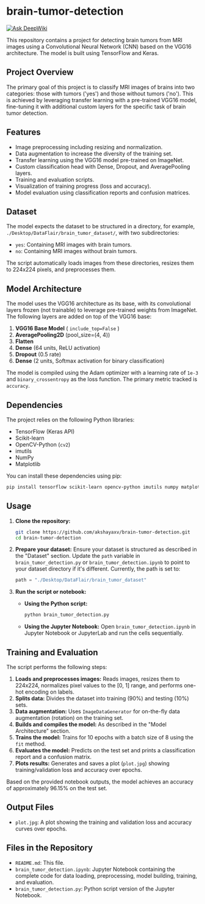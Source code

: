 # brain-tumor-detection
[![Ask DeepWiki](https://devin.ai/assets/askdeepwiki.png)](https://deepwiki.com/akshayaxv/brain-tumor-detection)

This repository contains a project for detecting brain tumors from MRI images using a Convolutional Neural Network (CNN) based on the VGG16 architecture. The model is built using TensorFlow and Keras.

## Project Overview

The primary goal of this project is to classify MRI images of brains into two categories: those with tumors ('yes') and those without tumors ('no'). This is achieved by leveraging transfer learning with a pre-trained VGG16 model, fine-tuning it with additional custom layers for the specific task of brain tumor detection.

## Features

*   Image preprocessing including resizing and normalization.
*   Data augmentation to increase the diversity of the training set.
*   Transfer learning using the VGG16 model pre-trained on ImageNet.
*   Custom classification head with Dense, Dropout, and AveragePooling layers.
*   Training and evaluation scripts.
*   Visualization of training progress (loss and accuracy).
*   Model evaluation using classification reports and confusion matrices.

## Dataset

The model expects the dataset to be structured in a directory, for example, `./Desktop/DataFlair/brain_tumor_dataset/`, with two subdirectories:
*   `yes`: Containing MRI images with brain tumors.
*   `no`: Containing MRI images without brain tumors.

The script automatically loads images from these directories, resizes them to 224x224 pixels, and preprocesses them.

## Model Architecture

The model uses the VGG16 architecture as its base, with its convolutional layers frozen (not trainable) to leverage pre-trained weights from ImageNet. The following layers are added on top of the VGG16 base:

1.  **VGG16 Base Model** ( `include_top=False` )
2.  **AveragePooling2D** (pool_size=(4, 4))
3.  **Flatten**
4.  **Dense** (64 units, ReLU activation)
5.  **Dropout** (0.5 rate)
6.  **Dense** (2 units, Softmax activation for binary classification)

The model is compiled using the Adam optimizer with a learning rate of `1e-3` and `binary_crossentropy` as the loss function. The primary metric tracked is `accuracy`.

## Dependencies

The project relies on the following Python libraries:

*   TensorFlow (Keras API)
*   Scikit-learn
*   OpenCV-Python (`cv2`)
*   imutils
*   NumPy
*   Matplotlib

You can install these dependencies using pip:
```bash
pip install tensorflow scikit-learn opencv-python imutils numpy matplotlib
```

## Usage

1.  **Clone the repository:**
    ```bash
    git clone https://github.com/akshayaxv/brain-tumor-detection.git
    cd brain-tumor-detection
    ```

2.  **Prepare your dataset:**
    Ensure your dataset is structured as described in the "Dataset" section. Update the `path` variable in `brain_tumor_detection.py` or `brain_tumor_detection.ipynb` to point to your dataset directory if it's different.
    Currently, the path is set to:
    ```python
    path = "./Desktop/DataFlair/brain_tumor_dataset"
    ```

3.  **Run the script or notebook:**

    *   **Using the Python script:**
        ```bash
        python brain_tumor_detection.py
        ```
    *   **Using the Jupyter Notebook:**
        Open `brain_tumor_detection.ipynb` in Jupyter Notebook or JupyterLab and run the cells sequentially.

## Training and Evaluation

The script performs the following steps:
1.  **Loads and preprocesses images:** Reads images, resizes them to 224x224, normalizes pixel values to the [0, 1] range, and performs one-hot encoding on labels.
2.  **Splits data:** Divides the dataset into training (90%) and testing (10%) sets.
3.  **Data augmentation:** Uses `ImageDataGenerator` for on-the-fly data augmentation (rotation) on the training set.
4.  **Builds and compiles the model:** As described in the "Model Architecture" section.
5.  **Trains the model:** Trains for 10 epochs with a batch size of 8 using the `fit` method.
6.  **Evaluates the model:** Predicts on the test set and prints a classification report and a confusion matrix.
7.  **Plots results:** Generates and saves a plot (`plot.jpg`) showing training/validation loss and accuracy over epochs.

Based on the provided notebook outputs, the model achieves an accuracy of approximately 96.15% on the test set.

## Output Files

*   `plot.jpg`: A plot showing the training and validation loss and accuracy curves over epochs.

## Files in the Repository

*   `README.md`: This file.
*   `brain_tumor_detection.ipynb`: Jupyter Notebook containing the complete code for data loading, preprocessing, model building, training, and evaluation.
*   `brain_tumor_detection.py`: Python script version of the Jupyter Notebook.
